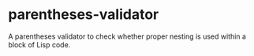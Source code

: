 # parentheses-validator
A parentheses validator to check whether proper nesting is used within a block of Lisp code. 
